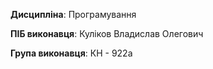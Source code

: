 **Дисципліна**: Програмування

**ПІБ виконавця**: Куліков Владислав Олегович

**Група виконавця**: КН - 922а
